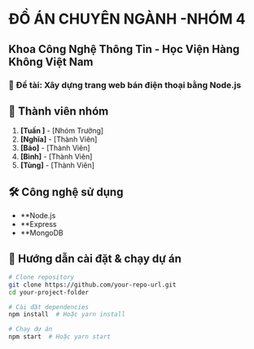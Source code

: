 #  ĐỒ ÁN CHUYÊN NGÀNH -NHÓM 4

##  Khoa Công Nghệ Thông Tin - Học Viện Hàng Không Việt Nam

### 📌 Đề tài: Xây dựng trang web bán điện thoại bằng Node.js

## 👥 Thành viên nhóm
1. **[Tuấn ]** - [Nhóm Trưởng]
2. **[Nghĩa]** - [Thành Viên]
3. **[Bảo]** - [Thành Viên]
4. **[Bình]** - [Thành Viên]
5. **[Tùng]** - [Thành Viên]


## 🛠 Công nghệ sử dụng
- **Node.js
- **Express
- **MongoDB
  


## 🚀 Hướng dẫn cài đặt & chạy dự án
```bash
# Clone repository
git clone https://github.com/your-repo-url.git
cd your-project-folder

# Cài đặt dependencies
npm install  # Hoặc yarn install

# Chạy dự án
npm start  # Hoặc yarn start
```


